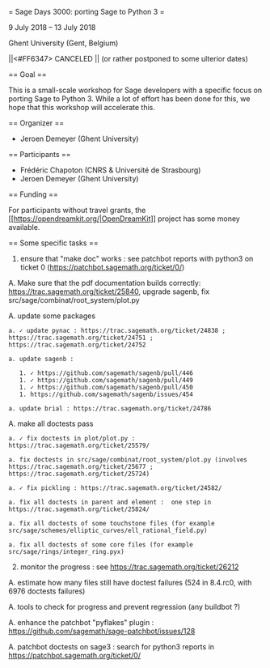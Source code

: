 = Sage Days 3000: porting Sage to Python 3 =

9 July 2018 ­– 13 July 2018

Ghent University (Gent, Belgium)

||<#FF6347> CANCELED ||
(or rather postponed to some ulterior dates)

== Goal ==

This is a small-scale workshop for Sage developers with a specific focus on porting
Sage to Python 3. While a lot of effort has been done for this,
we hope that this workshop will accelerate this.

== Organizer ==

 * Jeroen Demeyer (Ghent University)

== Participants ==

 * Frédéric Chapoton (CNRS &amp; Université de Strasbourg)
 * Jeroen Demeyer (Ghent University)

== Funding ==

For participants without travel grants, the [[https://opendreamkit.org/|OpenDreamKit]] project has some money available.


== Some specific tasks ==

1. ensure that "make doc" works : see patchbot reports with python3 on ticket 0 (https://patchbot.sagemath.org/ticket/0/)

  A. Make sure that the pdf documentation builds correctly: https://trac.sagemath.org/ticket/25840, upgrade sagenb, fix src/sage/combinat/root_system/plot.py

  A. update some packages

    a. ✓ update pynac : https://trac.sagemath.org/ticket/24838 ; https://trac.sagemath.org/ticket/24751 ; https://trac.sagemath.org/ticket/24752

    a. update sagenb : 

       1. ✓ https://github.com/sagemath/sagenb/pull/446
       1. ✓ https://github.com/sagemath/sagenb/pull/449
       1. ✓ https://github.com/sagemath/sagenb/pull/450
       1. https://github.com/sagemath/sagenb/issues/454

    a. update brial : https://trac.sagemath.org/ticket/24786

  A. make all doctests pass

    a. ✓ fix doctests in plot/plot.py : https://trac.sagemath.org/ticket/25579/

    a. fix doctests in src/sage/combinat/root_system/plot.py (involves https://trac.sagemath.org/ticket/25677 ; https://trac.sagemath.org/ticket/25724)

    a. ✓ fix pickling : https://trac.sagemath.org/ticket/24582/

    a. fix all doctests in parent and element :  one step in https://trac.sagemath.org/ticket/25824/

    a. fix all doctests of some touchstone files (for example src/sage/schemes/elliptic_curves/ell_rational_field.py)

    a. fix all doctests of some core files (for example src/sage/rings/integer_ring.pyx)

2. monitor the progress : see https://trac.sagemath.org/ticket/26212

  A. estimate how many files still have doctest failures (524 in 8.4.rc0, with 6976 doctests failures) 

  A. tools to check for progress and prevent regression (any buildbot ?)

  A. enhance the patchbot "pyflakes" plugin : https://github.com/sagemath/sage-patchbot/issues/128

  A. patchbot doctests on sage3 : search for python3 reports in https://patchbot.sagemath.org/ticket/0/
